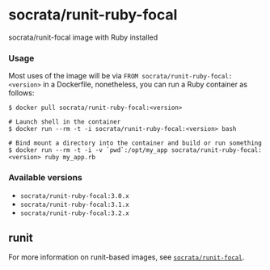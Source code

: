 socrata/runit-ruby-focal
============

socrata/runit-focal image with Ruby installed

### Usage

Most uses of the image will be via `FROM socrata/runit-ruby-focal:<version>` in a Dockerfile, nonetheless, you can run a Ruby container as follows:

    $ docker pull socrata/runit-ruby-focal:<version>

    # Launch shell in the container
    $ docker run --rm -t -i socrata/runit-ruby-focal:<version> bash

    # Bind mount a directory into the container and build or run something
    $ docker run --rm -t -i -v `pwd`:/opt/my_app socrata/runit-ruby-focal:<version> ruby my_app.rb


### Available versions

- `socrata/runit-ruby-focal:3.0.x`
- `socrata/runit-ruby-focal:3.1.x`
- `socrata/runit-ruby-focal:3.2.x`

## runit
For more information on runit-based images, see [`socrata/runit-focal`](../runit-focal).
